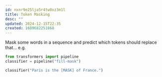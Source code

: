 ```yaml
---
id: nxnr9e25lja5r4tw8vz3m1l
title: Token Masking
desc: ""
updated: 2024-12-15T22:35
created: 1689682251868
---
```

Mask some words in a sequence and predict which tokens should replace that...
e.g. 

```python
from transformers import pipeline
classifier = pipeline("fill-mask")

classifier("Paris is the [MASK] of France.")
```

